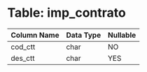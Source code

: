 # Table: imp_contrato

| Column Name | Data Type | Nullable |
|-------------|-----------|----------|
| cod_ctt | char | NO |
| des_ctt | char | YES |
